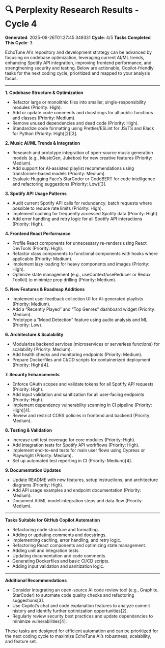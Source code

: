 # 🔍 Perplexity Research Results - Cycle 4

**Generated**: 2025-08-26T01:27:45.349331
**Cycle**: 4/5
**Tasks Completed This Cycle**: 3

EchoTune AI’s repository and development strategy can be advanced by focusing on codebase optimization, leveraging current AI/ML trends, enhancing Spotify API integration, improving frontend performance, and strengthening security and testing. Below are actionable, Copilot-friendly tasks for the next coding cycle, prioritized and mapped to your analysis focus.

---

**1. Codebase Structure & Optimization**
- Refactor large or monolithic files into smaller, single-responsibility modules (Priority: High).
- Add or update code comments and docstrings for all public functions and classes (Priority: Medium).
- Remove unused dependencies and dead code (Priority: High).
- Standardize code formatting using Prettier/ESLint for JS/TS and Black for Python (Priority: High)[2][3].

**2. Music AI/ML Trends & Integration**
- Research and prototype integration of open-source music generation models (e.g., MusicGen, Jukebox) for new creative features (Priority: Medium).
- Add support for AI-assisted playlist recommendations using transformer-based models (Priority: Medium).
- Evaluate Hugging Face’s StarCoder or CodeBERT for code intelligence and refactoring suggestions (Priority: Low)[3].

**3. Spotify API Usage Patterns**
- Audit current Spotify API calls for redundancy; batch requests where possible to reduce rate limits (Priority: High).
- Implement caching for frequently accessed Spotify data (Priority: High).
- Add error handling and retry logic for all Spotify API interactions (Priority: High).

**4. Frontend React Performance**
- Profile React components for unnecessary re-renders using React DevTools (Priority: High).
- Refactor class components to functional components with hooks where applicable (Priority: Medium).
- Implement lazy loading for heavy components and images (Priority: High).
- Optimize state management (e.g., useContext/useReducer or Redux Toolkit) to minimize prop drilling (Priority: Medium).

**5. New Features & Roadmap Additions**
- Implement user feedback collection UI for AI-generated playlists (Priority: Medium).
- Add a “Recently Played” and “Top Genres” dashboard widget (Priority: Medium).
- Prototype a “Mood Detection” feature using audio analysis and ML (Priority: Low).

**6. Architecture & Scalability**
- Modularize backend services (microservices or serverless functions) for scalability (Priority: Medium).
- Add health checks and monitoring endpoints (Priority: Medium).
- Prepare Dockerfiles and CI/CD scripts for containerized deployment (Priority: High)[4].

**7. Security Enhancements**
- Enforce OAuth scopes and validate tokens for all Spotify API requests (Priority: High).
- Add input validation and sanitization for all user-facing endpoints (Priority: High).
- Implement dependency vulnerability scanning in CI pipeline (Priority: High)[4].
- Review and restrict CORS policies in frontend and backend (Priority: Medium).

**8. Testing & Validation**
- Increase unit test coverage for core modules (Priority: High).
- Add integration tests for Spotify API workflows (Priority: High).
- Implement end-to-end tests for main user flows using Cypress or Playwright (Priority: Medium).
- Set up automated test reporting in CI (Priority: Medium)[4].

**9. Documentation Updates**
- Update README with new features, setup instructions, and architecture diagrams (Priority: High).
- Add API usage examples and endpoint documentation (Priority: Medium).
- Document AI/ML model integration steps and data flow (Priority: Medium).

---

**Tasks Suitable for GitHub Copilot Automation**
- Refactoring code structure and formatting.
- Adding or updating comments and docstrings.
- Implementing caching, error handling, and retry logic.
- Refactoring React components and optimizing state management.
- Adding unit and integration tests.
- Updating documentation and code comments.
- Generating Dockerfiles and basic CI/CD scripts.
- Adding input validation and sanitization logic.

---

**Additional Recommendations**
- Consider integrating an open-source AI code review tool (e.g., Graphite, StarCoder) to automate code quality checks and refactoring suggestions[3].
- Use Copilot’s chat and code explanation features to analyze commit history and identify further optimization opportunities[2].
- Regularly review security best practices and update dependencies to minimize vulnerabilities[4].

These tasks are designed for efficient automation and can be prioritized for the next coding cycle to maximize EchoTune AI’s robustness, scalability, and feature set.